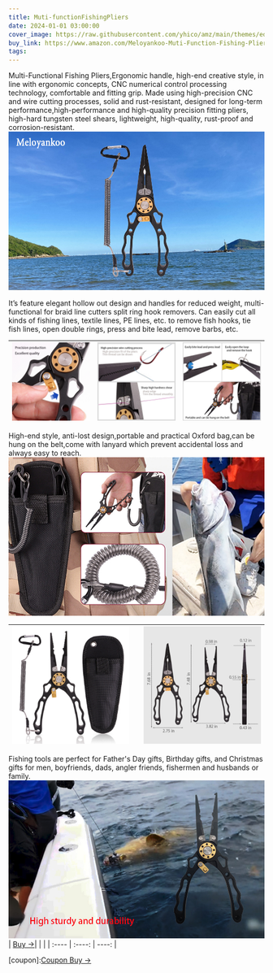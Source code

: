 ```yaml
---
title: Muti-functionFishingPliers
date: 2024-01-01 03:00:00
cover_image: https://raw.githubusercontent.com/yhico/amz/main/themes/edinburgh/source/images/Muti-functionFishingPliers/w1.jpg
buy_link: https://www.amazon.com/Meloyankoo-Muti-Function-Fishing-Pliers-Remover/dp/B0CQJPQ3NG
tags:
---
```


Multi-Functional Fishing Pliers,Ergonomic handle, high-end creative style, in line with ergonomic concepts, CNC numerical control processing technology, comfortable and fitting grip.
Made using high-precision CNC and wire cutting processes, solid and rust-resistant, designed for long-term performance,high-performance and high-quality precision fitting pliers, high-hard tungsten steel shears, lightweight, high-quality, rust-proof and corrosion-resistant.
![avatar][p1]

It’s feature elegant hollow out design and handles for reduced weight, multi-functional for braid line cutters split ring hook removers.
Can easily cut all kinds of fishing lines, textile lines, PE lines, etc. to remove fish hooks, tie fish lines, open double rings, press and bite lead, remove barbs, etc.

|  ![avatar][p3] | ![avatar][p4] | ![avatar][p5] |
|  :----  | ----  | ----:  |

High-end style, anti-lost design,portable and practical Oxford bag,can be hung on the belt,come with lanyard which prevent accidental loss and always easy to reach.
![avatar][p6]

|  ![avatar][p7] | | ![avatar][p8] |
|  :----  | ----  | ----:  |

Fishing tools are perfect for Father's Day gifts, Birthday gifts, and Christmas gifts for men, boyfriends, dads, angler friends, fishermen and husbands or family.
![avatar][p9]
| <a class="buy" href="https://www.amazon.com/Meloyankoo-Muti-Function-Fishing-Pliers-Remover/dp/B0CQJPQ3NG" target="_blank"><span>Buy &#8594;</span></a>| | |
|  :----  | :----:  | ----:  |

[p1]:https://raw.githubusercontent.com/yhico/amz/main/themes/edinburgh/source/images/Muti-functionFishingPliers/p1.jpg
[p2]:https://raw.githubusercontent.com/yhico/amz/main/themes/edinburgh/source/images/Muti-functionFishingPliers/p2.jpg
[p3]:https://raw.githubusercontent.com/yhico/amz/main/themes/edinburgh/source/images/Muti-functionFishingPliers/p3.jpg
[p4]:https://raw.githubusercontent.com/yhico/amz/main/themes/edinburgh/source/images/Muti-functionFishingPliers/p4.jpg
[p5]:https://raw.githubusercontent.com/yhico/amz/main/themes/edinburgh/source/images/Muti-functionFishingPliers/p5.jpg
[p6]:https://raw.githubusercontent.com/yhico/amz/main/themes/edinburgh/source/images/Muti-functionFishingPliers/p6.jpg
[p7]:https://raw.githubusercontent.com/yhico/amz/main/themes/edinburgh/source/images/Muti-functionFishingPliers/p7.jpg
[p8]:https://raw.githubusercontent.com/yhico/amz/main/themes/edinburgh/source/images/Muti-functionFishingPliers/p8.jpg
[p9]:https://raw.githubusercontent.com/yhico/amz/main/themes/edinburgh/source/images/Muti-functionFishingPliers/p9.jpg
[p10]:https://raw.githubusercontent.com/yhico/amz/main/themes/edinburgh/source/images/Muti-functionFishingPliers/p10.jpg
[coupon]:<a class="buy" href="https://www.amazon.com/promotion/psp/A310KKEUM8UJ9H" target="_blank"><span>Coupon Buy &#8594;</span></a> 

